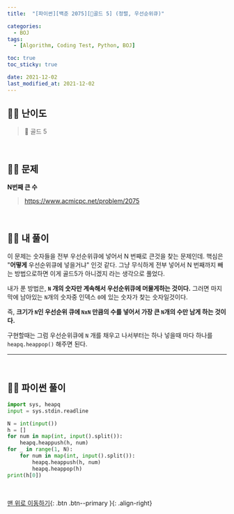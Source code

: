 ```yaml
---
title:  "[파이썬][백준 2075][💛골드 5] (정렬, 우선순위큐)" 

categories:
  - BOJ
tags:
  - [Algorithm, Coding Test, Python, BOJ]

toc: true
toc_sticky: true

date: 2021-12-02
last_modified_at: 2021-12-02
---
```


## 🧞‍♂️ 난이도 

> 💛 골드 5

<br>

## 🧞‍♂️ 문제

**N번째 큰 수**
> <https://www.acmicpc.net/problem/2075>


<br>

## 🧞‍♂️ 내 풀이

이 문제는 숫자들을 전부 우선순위큐에 넣어서 N 번째로 큰것을 찾는 문제인데.
핵심은 "**어떻게** 우선순위큐에 넣을거냐" 인것 같다.
그냥 무식하게 전부 넣어서 N 번째까지 빼는 방법으로하면 이게 골드5가 아니겠지 라는 생각으로 풀었다.

내가 푼 방법은, **`N` 개의 숫자만 계속해서 우선순위큐에 머물게하는 것이다.** 그러면 마지막에 남아있는 `N`개의 숫자중 인덱스 `0`에 있는 숫자가 찾는 숫자일것이다.

즉, **크기가 `N`인 우선순위 큐에 `NxN` 만큼의 수를 넣어서 가장 큰 `N`개의 수만 남게 하는 것이다.**

구현할때는 그럼 우선순위큐에 `N` 개를 채우고 나서부터는 하나 넣을때 마다 하나를 `heapq.heappop()` 해주면 된다.
***
<br>

## 🧞‍♂️ 파이썬 풀이
```python
import sys, heapq
input = sys.stdin.readline

N = int(input())
h = []
for num in map(int, input().split()):
    heapq.heappush(h, num)
for _ in range(1, N):
    for num in map(int, input().split()):
        heapq.heappush(h, num)
        heapq.heappop(h)
print(h[0])
```

<br>

[맨 위로 이동하기](#){: .btn .btn--primary }{: .align-right}